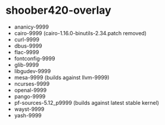 # shoober420-overlay

* ananicy-9999
* cairo-9999 (cairo-1.16.0-binutils-2.34.patch removed)
* curl-9999
* dbus-9999
* flac-9999
* fontconfig-9999
* glib-9999
* libgudev-9999
* mesa-9999 (builds against llvm-9999)
* ncurses-9999
* openal-9999
* pango-9999
* pf-sources-5.12_p9999 (builds against latest stable kernel)
* wayst-9999
* yash-9999
